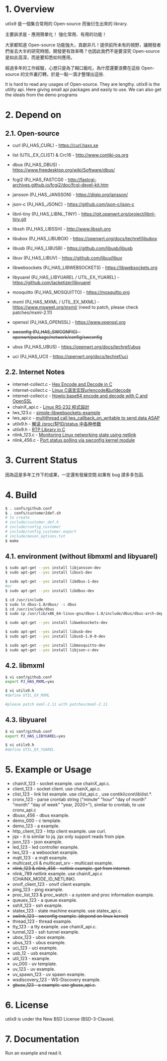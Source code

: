# 1. Overview
utilx9 是一個集合常用的 Open-source 而後衍生出來的 library.

主要訴求是 -
  應用簡單化！
  強化常用、有用的功能！

大家都知道 Open-source 功能強大，貢獻非凡！提供前所未有的視野，讓開發者們省去大半的研究時間，開發更有效率嗎？也因此我們不是要深究 Open-source 是如此高深，而是要知悉如何應用。

經過多年的工作經驗，心想只是為了糊口飯吃，為什麼還要浪費在這些 Open-source 的文件裏打轉，於是一點一滴才整理出這些.

It is hard to read any usages of Open-source. They are lengthy. 
utilx9 is the utility api. 
Here giving small api packages and easily to use. We can also get  the ideals from the demo programs

# 2. Depend on

## 2.1. Open-source

- curl (PJ_HAS_CURL) - https://curl.haxx.se

- list (UTIL_EX_CLIST) & Crc16 - http://www.contiki-os.org

- dbus (PJ_HAS_DBUS) - https://www.freedesktop.org/wiki/Software/dbus/

- fcgi2 (PJ_HAS_FASTCGI) - http://fastcgi-archives.github.io/fcgi2/doc/fcgi-devel-kit.htm

- jansson (PJ_HAS_JANSSON) - https://digip.org/jansson/

- json-c (PJ_HAS_JSONC) - https://github.com/json-c/json-c

- libnl-tiny (PJ_HAS_LIBNL_TINY) - https://git.openwrt.org/project/libnl-tiny.git

- libssh (PJ_HAS_LIBSSH) - http://www.libssh.org

- libubox (PJ_HAS_LIBUBOX) - https://openwrt.org/docs/techref/libubox

- libusb (PJ_HAS_LIBUSB) - https://github.com/libusb/libusb

- libuv (PJ_HAS_LIBUV) - https://github.com/libuv/libuv

- libwebsockets (PJ_HAS_LIBWEBSOCKETS) - https://libwebsockets.org

- libyuarel (PJ_HAS_LIBYUAREL / UTIL_EX_YUAREL) - https://github.com/jacketizer/libyuarel

- mosquitto (PJ_HAS_MOSQUITTO) - https://mosquitto.org

- mxml (PJ_HAS_MXML / UTIL_EX_MXML) - https://www.msweet.org/mxml/ (need to patch, please check patches/mxml-2.11)

- openssl (PJ_HAS_OPENSSL) - https://www.openssl.org

- ~~swconfig (PJ_HAS_SWCONFIG) - openwrt/package/network/config/swconfig~~

- ubus (PJ_HAS_UBUS) - https://openwrt.org/docs/techref/ubus

- uci (PJ_HAS_UCI) - https://openwrt.org/docs/techref/uci

## 2.2. Internet Notes

- internet-collect.c - [Hex Encode and Decode in C](https://nachtimwald.com/2017/09/24/hex-encode-and-decode-in-c/)
- internet-collect.c - [Linux C语言实现urlencode和urldecode](https://ivanzz1001.github.io/records/post/cplusplus/2018/03/13/cpluscplus_urlencode)
- internet-collect.c - [Howto base64 encode and decode with C and OpenSSL](https://devenix.wordpress.com/2008/01/18/howto-base64-encode-and-decode-with-c-and-openssl-2/)
- chainX_api.c - [Linux RS-232 程式設計](http://shyuanliang.blogspot.com/2010/09/linux-rs-232.html)
- lws_123.c - [simple-libwebsockets-example](https://github.com/iamscottmoyers/simple-libwebsockets-example)
- lws_api.c - [multithread call lws_callback_on_writable to send data ASAP](https://codesti.com/issue/warmcat/libwebsockets/2358)
- utilx9.h - [解读 /proc/$PID/status 中各种参数](https://my.oschina.net/aiguozhe/blog/125477)
- utilx9.h - [RTP Library in C](https://sourceforge.net/projects/rtp-lib/)
- nlink_123.c - [Monitoring Linux networking state using netlink](https://olegkutkov.me/2018/02/14/monitoring-linux-networking-state-using-netlink/)
- nlink_456.c - [Port status polling via swconfig kernel module](http://centaur.sch.bme.hu/~leait/projects/openwrt/)

# 3. Current Status
因為這是多年工作下的成果，一定還有發展空間.如果有 bug 請多多包函.


# 4. Build
```bash
$ . confs/github.conf
$ . confs/customer2def.sh
# to create
# include/customer_def.h
# include/config_customer
# include/config_customer.export
# include/meson_options.txt
$ make
```
## 4.1. environment (without libmxml and libyuarel)
```bash
$ sudo apt-get --yes install libjansson-dev
$ sudo apt-get --yes install libuv1-dev

$ sudo apt-get --yes install libdbus-1-dev
#or
$ sudo apt-get --yes install libdbus-dev

$ cd /usr/include
$ sudo ln dbus-1.0/dbus/ -s dbus
$ cd /usr/include/dbus
$ sudo cp /usr/lib/x86_64-linux-gnu/dbus-1.0/include/dbus/dbus-arch-deps.h ./

$ sudo apt-get --yes install libwebsockets-dev

$ sudo apt-get --yes install libusb-dev
$ sudo apt-get --yes install libusb-1.0-0-dev

$ sudo apt-get --yes install libmosquitto-dev
$ sudo apt-get --yes install libjson-c-dev

```

## 4.2. libmxml

```bash
$ vi conf/github.conf
export PJ_HAS_MXML=yes

$ vi utilx9.h
#define UTIL_EX_MXML

#please patch mxml-2.11 with patches/mxml-2.11
```

## 4.3. libyuarel

```bash
$ vi conf/github.conf
export PJ_HAS_LIBYUAREL=yes

$ vi utilx9.h
#define UTIL_EX_YUAREL

```

# 5. Example or Usage

- chainX_123 - socket example. use chainX_api.c.
- client_123 - socket client. use chainX_api.c.
- clist_123 - link list example. use clist_api.c , use contiki\core\lib\list.*.
- cronx_123 - parse crontab string ("minute" "hour" "day of month" "month" "day of week" "year, 2020+"), similar to crontab, to use cronx_api.c
- dbusx_456 - dbus example.
- demo_000 - c template.
- demo_123 - a example.
- http_client_123 - http client example. use curl.
- jqx - it is similar to jq. jqx only support reads from pipe. 
- json_123 - json example.
- led_123 - led controller example.
- lws_123 - a websocket example.
- mqtt_123 - a mqtt example.
- multicast_cli & multicast_srv - multicast example.
- ~~nlink_123 & nlink_456 - netlink example. got from internet.~~
- nlink_789 netlink example. use chainX_api.c (CHAINX_MODE_ID_NETLINK).
- onvif_client_123 - onvif client example.
- ping_123 - ping example.
- proc_list_123 & proc_watch - a system and proc information example.
- queuex_123 - a queue example.
- sshX_123 - ssh example.
- statex_123 - state machine example. use statex_api.c.
- ~~swlink_123 - swconfig example. (depend on linux kernel)~~
- thread_123 - thread example.
- tty_123 - a tty example. use chainX_api.c.
- tunnel_123 - ssh tunnel example.
- ubox_123 - ubox example.
- ubus_123 - ubus example.
- uci_123 - uci example.
- usb_12 - usb example.
- util_123 - example.
- uv_000 - uv template.
- uv_123 - uv example.
- uv_spawn_123 - uv spawn example.
- wsdiscovery_123 - WS-Discovery example.
- ~~gbusx_123 - a  example. use gbusx_api.c.~~


# 6. License
utilx9 is under the New BSD License (BSD-3-Clause).


# 7. Documentation
Run an example and read it.
